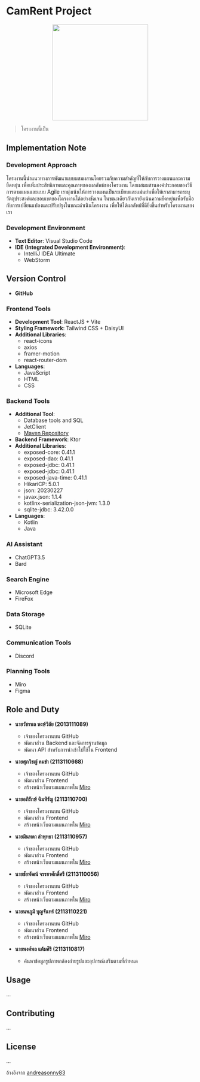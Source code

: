 # CamRent Project


<div align="center">
  <img src="https://github.com/rushmi0/CamRent/assets/120770468/7bfc0c12-dbbd-41f4-92cc-3c6c9ce6592a" height=256 width=256 />
</div>

> โครงงานนี้เป็น

## Implementation Note

### Development Approach
โครงงานนี้นำแนวทางการพัฒนาแบบผสมผสานโดยรวมกับความสำคัญที่ให้กับการวางแผนและความยืดหยุ่น เพื่อเพิ่มประสิทธิภาพและคุณภาพของผลลัพธ์ของโครงงาน 
โดยผสมผสานองค์ประกอบของวิธีการตามแผนและแบบ Agile เรามุ่งเน้นให้การวางแผนเป็นระเบียบและแม่นยำเพื่อให้เราสามารถระบุวัตถุประสงค์และขอบเขตของโครงงานได้อย่างชัดเจน 
ในขณะเดียวกันเรายังเน้นความยืดหยุ่นเพื่อรับมือกับการเปลี่ยนแปลงและปรับปรุงในขณะดำเนินโครงงาน เพื่อให้ได้ผลลัพธ์ที่ดียิ่งขึ้นสำหรับโครงงานของเรา


### Development Environment
- **Text Editor**: Visual Studio Code
- **IDE (Integrated Development Environment)**:
  - IntelliJ IDEA Ultimate
  - WebStorm

## Version Control
- **GitHub**

### Frontend Tools
- **Development Tool**: ReactJS + Vite
- **Styling Framework**: Tailwind CSS + DaisyUI
- **Additional Libraries**:
  - react-icons
  - axios
  - framer-motion
  - react-router-dom
- **Languages**:
  - JavaScript
  - HTML
  - CSS

### Backend Tools
- **Additional Tool**:
  -  Database tools and SQL
  - JetClient
  - [Maven Repository](https://mvnrepository.com/)
- **Backend Framework**: Ktor
- **Additional Libraries**:
  - exposed-core: 0.41.1
  - exposed-dao: 0.41.1
  - exposed-jdbc: 0.41.1
  - exposed-jdbc: 0.41.1
  - exposed-java-time: 0.41.1
  - HikariCP: 5.0.1
  - json: 20230227
  - javax.json: 1.1.4
  - kotlinx-serialization-json-jvm: 1.3.0
  - sqlite-jdbc: 3.42.0.0
- **Languages**:
  - Kotlin
  - Java

### AI Assistant
- ChatGPT3.5
- Bard

### Search Engine
- Microsoft Edge 
- FireFox

### Data Storage
- SQLite

### Communication Tools
- Discord

### Planning Tools
- Miro
- Figma

## Role and Duty

* **นายวัชรพล พงษ์วิลัย (2013111089)**
  - เจ้าของโครงงานบน GitHub
  - พัฒนาส่วน Backend และจัดการฐานข้อมูล
  - พัฒนา API สำหรับการนำเข้าไปใช้ใน Frontend

* **นายศุภวิชญ์ คมขำ (2113110668)**
  - เจ้าของโครงงานบน GitHub
  - พัฒนาส่วน Frontend
  - สร้างหน้าเว็บตามแผนภาพใน [Miro](https://miro.com/welcomeonboard/ZmUxV3VKZ25EalVta005bTRJSWJiN0FpNzZDS0R4NTdRWUJWSVdYelFNRUVvamYxWTluWjZtQ2FnQ3c1RzhwY3wzNDU4NzY0NTU4NTY5MjE2MzY2fDI=?share_link_id=195079943401)

* **นายอภิรักษ์ ฉิมหิรัญ (2113110700)**
  - เจ้าของโครงงานบน GitHub
  - พัฒนาส่วน Frontend
  - สร้างหน้าเว็บตามแผนภาพใน [Miro](https://miro.com/welcomeonboard/ZmUxV3VKZ25EalVta005bTRJSWJiN0FpNzZDS0R4NTdRWUJWSVdYelFNRUVvamYxWTluWj2tQ2FnQ3c1RzhwY3wzNDU4NzY0NTU4NTY5MjE2MzY2fDI=?share_link_id=195079943401)

* **นายมินทดา ลำพุทธา (2113110957)**
  - เจ้าของโครงงานบน GitHub
  - พัฒนาส่วน Frontend
  - สร้างหน้าเว็บตามแผนภาพใน [Miro](https://miro.com/welcomeonboard/ZmUxV3VKZ25EalVta005bTRJSWJiN0FpNzZDS0R4NTdRWUJWSVdYelFNRUVvamYxWTluWj2tQ2FnQ3c1RzhwY3wzNDU4NzY0NTU4NTY5MjE2MzY2fDI=?share_link_id=195079943401)

* **นายชัยพัฒน์ จรรยาศักดิ์ศรี (2113110056)**
  - เจ้าของโครงงานบน GitHub
  - พัฒนาส่วน Frontend
  - สร้างหน้าเว็บตามแผนภาพใน [Miro](https://miro.com/welcomeonboard/ZmUxV3VKZ25EalVta005bTRJSWJiN0FpNzZDS0R4NTdRWUJWSVdYelFNRUVvamYxWTluWj2tQ2FnQ3c1RzhwY3wzNDU4NzY0NTU4NTY5MjE2MzY2fDI=?share_link_id=195079943401)

* **นายนพภูมิ บุญจันทร์ (2113110221)**
  - เจ้าของโครงงานบน GitHub
  - พัฒนาส่วน Frontend
  - สร้างหน้าเว็บตามแผนภาพใน [Miro](https://miro.com/welcomeonboard/ZmUxV3VKZ25EalVta005bTRJSWJiN0FpNzZDS0R4NTdRWUJWSVdYelFNRUVvamYxWTluWj2tQ2FnQ3c1RzhwY3wzNDU4NzY0NTU4NTY5MjE2MzY2fDI=?share_link_id=195079943401)

* **นายพงศ์พล แต้มศิริ (2113110817)**
  - ค้นหาข้อมูลรูปภาพกล้องถ่ายรูปและอุปกรณ์เสริมตามที่กำหนด

## Usage

...

## Contributing

...

## License

...


อ้างอิงจาก [andreasonny83](https://gist.github.com/andreasonny83/7670f4b39fe237d52636df3dec49cf3a#project-name)
